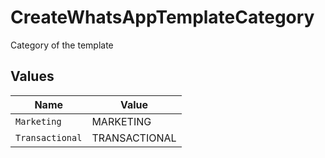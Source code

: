 # CreateWhatsAppTemplateCategory

Category of the template


## Values

| Name            | Value           |
| --------------- | --------------- |
| `Marketing`     | MARKETING       |
| `Transactional` | TRANSACTIONAL   |